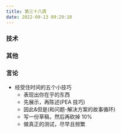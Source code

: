 ```yaml
---
title: 第三十八周
date: 2022-09-13 09:29:10
---
```


### 技术

### 其他

### 言论

- 经受住时间的五个小技巧
  - 表现出你在乎的东西
  - 先展示，再陈述(PEA 技巧)
  - 因此&但是(和问题-解决方案的故事循环)
  - 写一份草稿，然后再砍掉 10%
  - 做真正的测试，尽早且频繁
